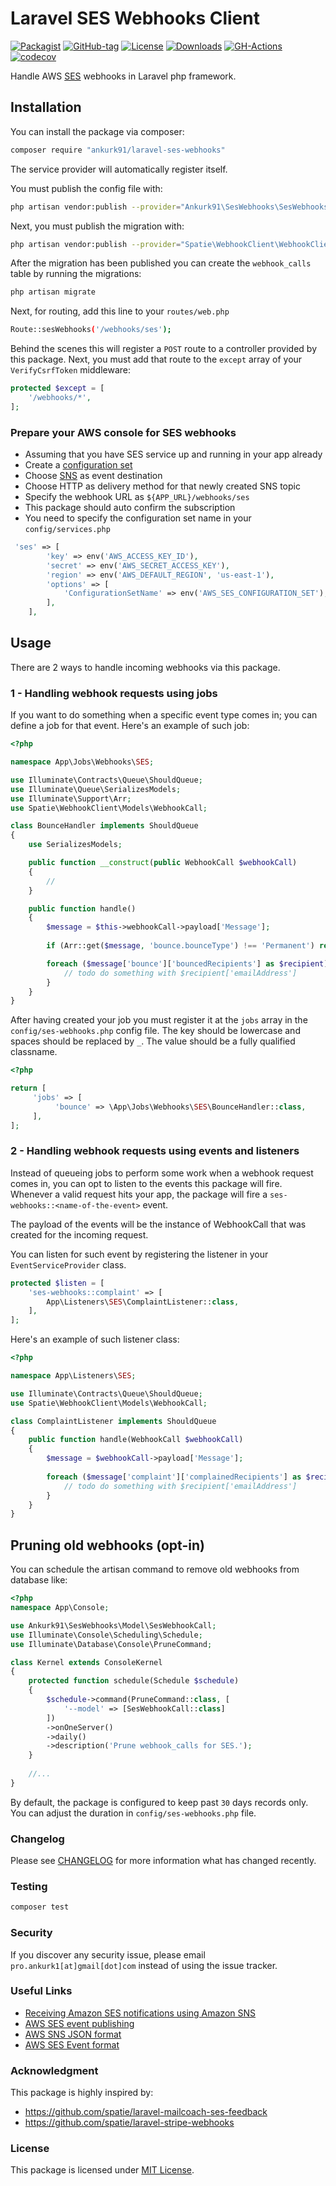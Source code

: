 # Laravel SES Webhooks Client

[![Packagist](https://badgen.net/packagist/v/ankurk91/laravel-ses-webhooks)](https://packagist.org/packages/ankurk91/laravel-ses-webhooks)
[![GitHub-tag](https://badgen.net/github/tag/ankurk91/laravel-ses-webhooks)](https://github.com/ankurk91/laravel-ses-webhooks/tags)
[![License](https://badgen.net/packagist/license/ankurk91/laravel-ses-webhooks)](LICENSE.txt)
[![Downloads](https://badgen.net/packagist/dt/ankurk91/laravel-ses-webhooks)](https://packagist.org/packages/ankurk91/laravel-ses-webhooks/stats)
[![GH-Actions](https://github.com/ankurk91/laravel-ses-webhooks/workflows/tests/badge.svg)](https://github.com/ankurk91/laravel-ses-webhooks/actions)
[![codecov](https://codecov.io/gh/ankurk91/laravel-ses-webhooks/branch/main/graph/badge.svg)](https://codecov.io/gh/ankurk91/laravel-ses-webhooks)

Handle AWS [SES](https://aws.amazon.com/ses/) webhooks in Laravel php framework.

## Installation

You can install the package via composer:

```bash
composer require "ankurk91/laravel-ses-webhooks"
```

The service provider will automatically register itself.

You must publish the config file with:

```bash
php artisan vendor:publish --provider="Ankurk91\SesWebhooks\SesWebhooksServiceProvider"
```

Next, you must publish the migration with:

```bash
php artisan vendor:publish --provider="Spatie\WebhookClient\WebhookClientServiceProvider" --tag="webhook-client-migrations"
```

After the migration has been published you can create the `webhook_calls` table by running the migrations:

```bash
php artisan migrate
```

Next, for routing, add this line to your `routes/web.php`

```bash
Route::sesWebhooks('/webhooks/ses');
```

Behind the scenes this will register a `POST` route to a controller provided by this package. Next, you must add that
route to the `except` array of your `VerifyCsrfToken` middleware:

```php
protected $except = [
    '/webhooks/*',
];
```

### Prepare your AWS console for SES webhooks

* Assuming that you have SES service up and running in your app already
* Create a [configuration set](https://docs.aws.amazon.com/ses/latest/dg/using-configuration-sets.html)
* Choose [SNS](https://docs.aws.amazon.com/ses/latest/dg/configure-sns-notifications.html) as event destination
* Choose HTTP as delivery method for that newly created SNS topic
* Specify the webhook URL as `${APP_URL}/webhooks/ses`
* This package should auto confirm the subscription
* You need to specify the configuration set name in your `config/services.php`

```php
 'ses' => [
        'key' => env('AWS_ACCESS_KEY_ID'),
        'secret' => env('AWS_SECRET_ACCESS_KEY'),
        'region' => env('AWS_DEFAULT_REGION', 'us-east-1'),
        'options' => [
            'ConfigurationSetName' => env('AWS_SES_CONFIGURATION_SET'),
        ],
    ],
```

## Usage

There are 2 ways to handle incoming webhooks via this package.

### 1 - Handling webhook requests using jobs

If you want to do something when a specific event type comes in; you can define a job for that event. 
Here's an example of such job:

```php
<?php

namespace App\Jobs\Webhooks\SES;

use Illuminate\Contracts\Queue\ShouldQueue;
use Illuminate\Queue\SerializesModels;
use Illuminate\Support\Arr;
use Spatie\WebhookClient\Models\WebhookCall;

class BounceHandler implements ShouldQueue
{
    use SerializesModels;

    public function __construct(public WebhookCall $webhookCall)
    {
        //
    }

    public function handle()
    {
        $message = $this->webhookCall->payload['Message'];
        
        if (Arr::get($message, 'bounce.bounceType') !== 'Permanent') return;

        foreach ($message['bounce']['bouncedRecipients'] as $recipient) {
            // todo do something with $recipient['emailAddress']
        }
    }
}
```

After having created your job you must register it at the `jobs` array in the `config/ses-webhooks.php` config file. The
key should be lowercase and spaces should be replaced by `_`. The value should be a fully qualified classname.

```php
<?php

return [
     'jobs' => [
          'bounce' => \App\Jobs\Webhooks\SES\BounceHandler::class,
     ],
];
```

### 2 - Handling webhook requests using events and listeners

Instead of queueing jobs to perform some work when a webhook request comes in, you can opt to listen to the events this
package will fire. Whenever a valid request hits your app, the package will fire a `ses-webhooks::<name-of-the-event>`
event.

The payload of the events will be the instance of WebhookCall that was created for the incoming request.

You can listen for such event by registering the listener in your `EventServiceProvider` class.

```php
protected $listen = [
    'ses-webhooks::complaint' => [
        App\Listeners\SES\ComplaintListener::class,
    ],
];
```

Here's an example of such listener class:

```php
<?php

namespace App\Listeners\SES;

use Illuminate\Contracts\Queue\ShouldQueue;
use Spatie\WebhookClient\Models\WebhookCall;

class ComplaintListener implements ShouldQueue
{
    public function handle(WebhookCall $webhookCall)
    {
        $message = $webhookCall->payload['Message'];
        
        foreach ($message['complaint']['complainedRecipients'] as $recipient) {
            // todo do something with $recipient['emailAddress']
        }
    }
}
```

## Pruning old webhooks (opt-in)

You can schedule the artisan command to remove old webhooks from database like:

```php
<?php
namespace App\Console;

use Ankurk91\SesWebhooks\Model\SesWebhookCall;
use Illuminate\Console\Scheduling\Schedule;
use Illuminate\Database\Console\PruneCommand;

class Kernel extends ConsoleKernel
{
    protected function schedule(Schedule $schedule)
    {
        $schedule->command(PruneCommand::class, [
            '--model' => [SesWebhookCall::class]
        ])
        ->onOneServer()
        ->daily()
        ->description('Prune webhook_calls for SES.');
    }
    
    //...
}
```

By default, the package is configured to keep past `30` days records only. You can adjust the duration
in `config/ses-webhooks.php` file.

### Changelog

Please see [CHANGELOG](CHANGELOG.md) for more information what has changed recently.

### Testing

```bash
composer test
```

### Security

If you discover any security issue, please email `pro.ankurk1[at]gmail[dot]com` instead of using the issue tracker.

### Useful Links

* [Receiving Amazon SES notifications using Amazon SNS](https://docs.aws.amazon.com/ses/latest/dg/monitor-sending-activity-using-notifications-sns.html)
* [AWS SES event publishing](https://docs.aws.amazon.com/ses/latest/dg/monitor-sending-using-event-publishing-setup.html)
* [AWS SNS JSON format](https://docs.aws.amazon.com/sns/latest/dg/sns-message-and-json-formats.html)
* [AWS SES Event format](https://docs.aws.amazon.com/ses/latest/dg/event-publishing-retrieving-sns-contents.html)

### Acknowledgment

This package is highly inspired by:

* https://github.com/spatie/laravel-mailcoach-ses-feedback
* https://github.com/spatie/laravel-stripe-webhooks

### License

This package is licensed under [MIT License](https://opensource.org/licenses/MIT).
